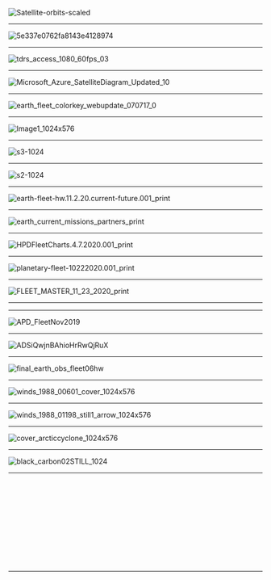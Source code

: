 ![Satellite-orbits-scaled](https://ourplnt.com/wp-content/uploads/2020/11/Satellite-orbits-scaled.jpg)

-----------
![5e337e0762fa8143e4128974](https://i.insider.com/5e337e0762fa8143e4128974?width=1920)

-----------
![tdrs_access_1080_60fps_03](https://svs.gsfc.nasa.gov/vis/a000000/a004200/a004201/tdrs_access_1080_60fps_03.14100_print.jpg)

----------------

![Microsoft_Azure_SatelliteDiagram_Updated_10](https://1gew6o3qn6vx9kp3s42ge0y1-wpengine.netdna-ssl.com/wp-content/uploads/prod/prod/prod/prod/prod/prod/prod/2020/10/NEW-Microsoft_Azure_SatelliteDiagram_Updated_10.15.20.jpg)

---------------

![earth_fleet_colorkey_webupdate_070717_0](https://www.nasa.gov/sites/default/files/thumbnails/image/earth_fleet_colorkey_webupdate_070717_0.jpeg)

---------------

![Image1_1024x576](https://nasaviz.gsfc.nasa.gov/vis/a010000/a011100/a011191/Image1_1024x576.jpg)

---------------

![s3-1024](https://nasaviz.gsfc.nasa.gov/vis/a010000/a011900/a011923/s3-1024.jpg)

---------------

![s2-1024](https://nasaviz.gsfc.nasa.gov/vis/a010000/a011300/a011319/s2-1024.jpg)

---------------

![earth-fleet-hw.11.2.20.current-future.001_print](https://nasaviz.gsfc.nasa.gov/vis/a030000/a030000/a030065/earth-fleet-hw.11.2.20.current-future.001_print.jpg)

---------------

![earth_current_missions_partners_print](https://nasaviz.gsfc.nasa.gov/vis/a030000/a030000/a030065/earth_current_missions_partners_print.jpg)

---------------

![HPDFleetCharts.4.7.2020.001_print](https://nasaviz.gsfc.nasa.gov/vis/a030000/a030800/a030822/HPDFleetCharts.4.7.2020.001_print.jpg)

---------------

![planetary-fleet-10222020.001_print](https://nasaviz.gsfc.nasa.gov/vis/a030000/a030800/a030835/planetary-fleet-10222020.001_print.jpg)

---------------

![FLEET_MASTER_11_23_2020_print](https://nasaviz.gsfc.nasa.gov/vis/a030000/a030900/a030998/1-SMD-FLEET_MASTER_11_23_2020_print.jpg)

---------------
---------------

![APD_FleetNov2019](https://nasaviz.gsfc.nasa.gov/vis/a030000/a030800/a030834/astro-APD_FleetNov2019-hw.001_print.jpg)

---------------

![ADSiQwjnBAhioHrRwQjRuX](https://cdn.mos.cms.futurecdn.net/ADSiQwjnBAhioHrRwQjRuX.jpg)

---------------

![final_earth_obs_fleet06hw](https://www.nasa.gov/sites/default/files/thumbnails/image/final_earth_obs_fleet06hw.2100_1920x1080.jpg)

---------------

![winds_1988_00601_cover_1024x576](https://nasaviz.gsfc.nasa.gov/vis/a010000/a010800/a010856/winds_1988_00601_cover_1024x576.jpg)

---------------

![winds_1988_01198_still1_arrow_1024x576](https://nasaviz.gsfc.nasa.gov/vis/a010000/a010800/a010856/winds_1988_01198_still1_arrow_1024x576.jpg)

---------------

![cover_arcticcyclone_1024x576](https://nasaviz.gsfc.nasa.gov/vis/a010000/a011000/a011082/cover_arcticcyclone_1024x576.jpg)

---------------

![black_carbon02STILL_1024](https://nasaviz.gsfc.nasa.gov/vis/a010000/a010700/a010714/black_carbon02STILL_1024.jpg)

---------------

![]()
---------------

![]()
---------------

![]()
---------------

![]()
---------------

![]()
---------------

![]()
---------------
---------------
